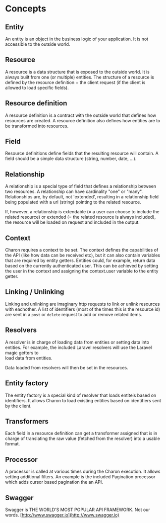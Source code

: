 Concepts
========

Entity
------
An entity is an object in the business logic of your application. It is not 
accessible to the outside world.

Resource
--------
A resource is a data structure that is exposed to the outside world. 
It is always built from one (or multiple) entities. The structure of a resource 
is defined by the resource definition + the client request (if the client is allowed
to load specific fields).

Resource definition
-------------------
A resource definition is a contract with the outside world that defines how 
resources are created. A resource definition also defines how entities 
are to be transformed into resources.

Field
-----
Resource definitions define fields that the resulting resource will contain. 
A field should be a simple data structure (string, number, date, ...).

Relationship
------------
A relationship is a special type of field that defines a relationship between two 
resources. A relationship can have cardinality "one" or "many". Relationships are,
by default, not 'extended', resulting in a relationship field being populated with 
a url (string) pointing to the related resource.

If, however, a relationship is extendable (= a user can choose to include the related 
resource) or extended (= the related resource is always included), the resource 
will be loaded on request and included in the output.

Context
-------
Charon requires a context to be set. The context defines the capabilities of the API (like 
how data can be received etc), but it can also contain variables that are required by 
entity getters. Entities could, for example, return data based on the currently authenticated 
user. This can be achieved by setting the user in the context and assigning the context.user 
variable to the entity getter.

Linking / Unlinking
-------------------
Linking and unlinking are imaginary http requests to link or unlink resources with 
eachother. A list of identifiers (most of the times this is the resource id) are sent 
in a `post` or `delete` request to add or remove related items.

Resolvers
---------
A resolver is in charge of loading data from entities or setting data into entities. 
For example, the included Laravel resolvers will use the Laravel magic getters to  
load data from entities.
 
Data loaded from resolvers will then be set in the resources.

Entity factory
--------------
The entity factory is a special kind of resolver that loads entiteis based on identifiers. 
It allows Charon to load existing entities based on identifiers sent by the client.

Transformers
------------
Each field in a resource definition can get a transformer assigned that is in 
charge of translating the raw value (fetched from the resolver) into a usable format.

Processor
---------
A processor is called at various times during the Charon execution. It allows setting additional 
filters. An example is the included Pagination processor which adds cursor based pagination 
the an API.

Swagger
-------
Swagger is THE WORLD'S MOST POPULAR API FRAMEWORK. Not our words. 
[http://www.swagger.io](http://www.swagger.io)